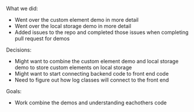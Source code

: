 What we did: 
- Went over the custom element demo in more detail
- Went over the local storage demo in more detail
- Added issues to the repo and completed those issues when completing pull request for demos

Decisions:
- Might want to combine the custom element demo and local storage demo to store custom elements on local storage
- Might want to start connecting backend code to front end code
- Need to figure out how log classes will connect to the front end

Goals: 
- Work combine the demos and understanding eachothers code
